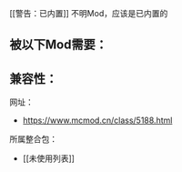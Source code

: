 
[[警告：已内置]] 不明Mod，应该是已内置的

被以下Mod需要：
- 

兼容性：
- 

网址：
- https://www.mcmod.cn/class/5188.html

所属整合包：
- [[未使用列表]]